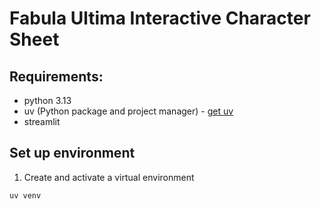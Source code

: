 # Fabula Ultima Interactive Character Sheet

## Requirements:

- python 3.13
- uv (Python package and project manager) - [get uv](https://docs.astral.sh/uv/getting-started/installation/)
- streamlit

## Set up environment

1. Create and activate a virtual environment
```shell
uv venv
```
